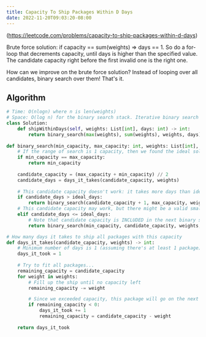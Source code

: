 ```yaml
---
title: Capacity To Ship Packages Within D Days
date: 2022-11-20T09:03:20-08:00
---
```


(https://leetcode.com/problems/capacity-to-ship-packages-within-d-days)

Brute force solution: if capacity == sum(weights) => days == 1. So do a for-loop that decrements
capacity, until days is higher than the specified value. The candidate capacity right before the
first invalid one is the right one.

How can we improve on the brute force solution? Instead of looping over all candidates, binary
search over them! That's it.


## Algorithm

```python
# Time: O(nlogn) where n is len(weights)
# Space: O(log n) for the binary search stack. Iterative binary search would improve to O(1).
class Solution:
    def shipWithinDays(self, weights: List[int], days: int) -> int:
        return binary_search(max(weights), sum(weights), weights, days)
    
def binary_search(min_capacity, max_capacity: int, weights: List[int], ideal_days) -> int:
    # If the range of search is 1 capacity, then we found the ideal solution
    if min_capacity == max_capacity:
        return min_capacity
    
    candidate_capacity = (max_capacity + min_capacity) // 2
    candidate_days = days_it_takes(candidate_capacity, weights)
    
    # This candidate capacity doesn't work: it takes more days than ideal
    if candidate_days > ideal_days: 
        return binary_search(candidate_capacity + 1, max_capacity, weights, ideal_days)
    # This candidate capacity may work, but there might be a valid smaller one
    elif candidate_days <= ideal_days:
        # Note that candidate capacity is INCLUDED in the next binary search, cause it's possible!
        return binary_search(min_capacity, candidate_capacity, weights, ideal_days)

# How many days it takes to ship all packages with this capacity
def days_it_takes(candidate_capacity, weights) -> int:
    # Minimum number of days is 1 (assuming there's at least 1 package)
    days_it_took = 1
    
    # Try to fit all packages...
    remaining_capacity = candidate_capacity
    for weight in weights:
        # Fill up the ship until no capacity left
        remaining_capacity -= weight

        # Since we exceeded capacity, this package will go on the next day's ship
        if remaining_capacity < 0:
            days_it_took += 1
            remaining_capacity = candidate_capacity - weight
        
    return days_it_took

```



